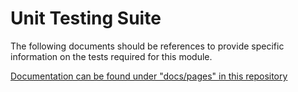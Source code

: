 # Unit Testing Suite

The following documents should be references to provide specific information on the tests required for this module.

[Documentation can be found under "docs/pages" in this repository](docs/pages)
